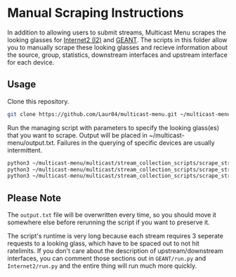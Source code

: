 # Manual Scraping Instructions

In addition to allowing users to submit streams, Multicast Menu scrapes the looking glasses for [Internet2 (I2)](https://routerproxy.grnoc.iu.edu/internet2/) and [GEANT](https://lg.geant.org/). The scripts in this folder allow you to manually scrape these looking glasses and recieve information about the source, group, statistics, downstream interfaces and upstream interface for each device.


## Usage
Clone this repository.

```bash
git clone https://github.com/Laur04/multicast-menu.git ~/multicast-menu
```
Run the managing script with parameters to specify the looking glass(es) that you want to scrape. Output will be placed in ~/multicast-menu/output.txt. Failures in the querying of specific devices are usually intermittent.

```bash
python3 ~/multicast-menu/multicast/stream_collection_scripts/scrape_streams.py all  # scrapes all available looking glasses
python3 ~/multicast-menu/multicast/stream_collection_scripts/scrape_streams.py I2  # scrapes only the Internet2 looking glass
python3 ~/multicast-menu/multicast/stream_collection_scripts/scrape_streams.py GEANT  # scrapes only the GEANT looking glass
```

## Please Note
The `output.txt` file will be overwritten every time, so you should move it somewhere else before rerunning the script if you want to preserve it.

The script's runtime is very long because each stream requires 3 seperate requests to a looking glass, which have to be spaced out to not hit ratelimits. If you don't care about the description of upstream/downstream interfaces, you can comment those sections out in `GEANT/run.py` and `Internet2/run.py` and the entire thing will run much more quickly.